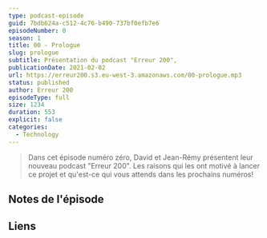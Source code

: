 ```yaml
---
type: podcast-episode
guid: 7bdb624a-c512-4c76-b490-737bf0efb7e6
episodeNumber: 0
season: 1
title: 00 - Prologue
slug: prologue
subtitle: Présentation du podcast "Erreur 200",
publicationDate: 2021-02-02
url: https://erreur200.s3.eu-west-3.amazonaws.com/00-prologue.mp3
status: published
author: Erreur 200
episodeType: full
size: 1234
duration: 553
explicit: false
categories:
  - Technology
---
```


> Dans cet épisode numéro zéro, David et Jean-Rémy présentent leur nouveau podcast "Erreur 200". Les raisons qui les ont motivé à lancer ce projet et qu'est-ce qui vous attends dans les prochains numéros!

## Notes de l'épisode

## Liens



